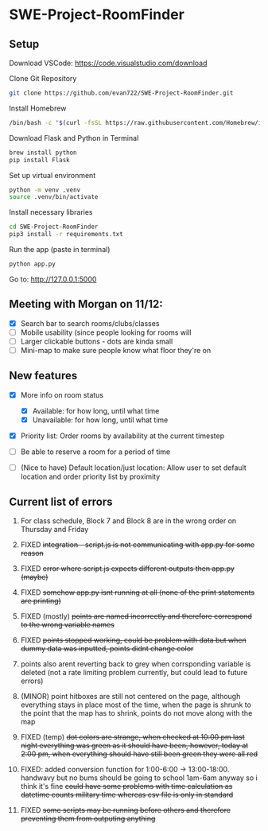 # SWE-Project-RoomFinder

## Setup
Download VSCode: https://code.visualstudio.com/download

Clone Git Repository
```bash
git clone https://github.com/evan722/SWE-Project-RoomFinder.git
```

Install Homebrew
```bash
/bin/bash -c "$(curl -fsSL https://raw.githubusercontent.com/Homebrew/install/HEAD/install.sh)"
```

Download Flask and Python in Terminal
```bash
brew install python
pip install Flask
```

Set up virtual environment
```bash
python -m venv .venv
source .venv/bin/activate
```

Install necessary libraries
```bash
cd SWE-Project-RoomFinder
pip3 install -r requirements.txt
```

Run the app (paste in terminal)
```bash
python app.py
```
Go to: http://127.0.0.1:5000

## Meeting with Morgan on 11/12:
- [x] Search bar to search rooms/clubs/classes
- [ ] Mobile usability (since people looking for rooms will
- [ ] Larger clickable buttons - dots are kinda small
- [ ] Mini-map to make sure people know what floor they're on

## New features
- [x] More info on room status
    - [x] Available: for how long, until what time
    - [x] Unavailable: for how long, until what time
- [x] Priority list: Order rooms by availability at the current timestep
- [ ] Be able to reserve a room for a period of time
- [ ] (Nice to have) Default location/just location: Allow user to set default location and order priority list by proximity


## Current list of errors

1. For class schedule, Block 7 and Block 8 are in the wrong order on Thursday and Friday
2. FIXED ~~integration - script.js is not communicating with app.py for some reason~~
3. FIXED ~~error where script.js expects different outputs then app.py (maybe)~~
4. FIXED ~~somehow app.py isnt running at all (none of the print statements are printing)~~
5. FIXED (mostly) ~~points are named incorrectly and therefore correspond to the wrong variable names~~
6. FIXED ~~points stopped working, could be problem with data but when dummy data was inputted, points didnt change color~~

7. points also arent reverting back to grey when corrsponding variable is deleted (not a rate limiting problem currently, but could lead to future errors)

8. (MINOR) point hitboxes are still not centered on the page, although everything stays in place most of the time, when the page is shrunk to the point that the map has to shrink, points do not move along with the map

9. FIXED (temp) ~~dot colors are strange, when checked at 10:00 pm last night everything was green as it should have been, however, today at 2:00 pm, when everything should have still been green they were all red~~

10. FIXED: added conversion function for 1:00-6:00 -> 13:00-18:00. handwavy but no bums should be going to school 1am-6am anyway so i think it's fine ~~could have some problems with time calculation as datetime counts military time whereas csv file is only in standard~~

11. FIXED ~~some scripts may be running before others and therefore preventing them from outputing anything~~
